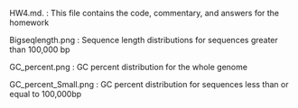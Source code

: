 HW4.md.          : This file contains the code, commentary, and answers for the homework

Bigseqlength.png : Sequence length distributions for sequences greater than 100,000 bp

GC_percent.png   : GC percent distribution for the whole genome

GC_percent_Small.png : GC percent distribution for sequences less than or equal to 100,000bp
